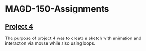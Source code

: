 # MAGD-150-Assignments

## [Project 4](https://github.com/Lance-Pearson/MAGD-150-Assignments/tree/gh-pages/f18magd150lab04_pearson)
The purpose of project 4 was to create a sketch with animation and interaction via mouse while also using loops.


